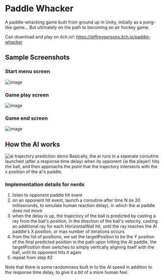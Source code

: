 # Paddle Whacker
A paddle-whacking game built from ground up in Unity, initially as a pong-like game...
But ultimately on the path to becoming an air hockey game.

Can download and play on itch.io!: https://jeffreypersons.itch.io/paddle-whacker

## Sample Screenshots
### Start menu screen
![image](https://user-images.githubusercontent.com/8084757/74575511-22e0a080-4f3c-11ea-8ebf-6ec16f993b59.png)

### Game play screen
![image](https://user-images.githubusercontent.com/8084757/74575534-3855ca80-4f3c-11ea-95ac-511bb1741164.png)

### Game end screen
![image](https://user-images.githubusercontent.com/8084757/74575541-3e4bab80-4f3c-11ea-856f-14316fa9c670.png)


## How the AI works

![ai trajectory prediction demo](https://user-images.githubusercontent.com/8084757/74257777-265cf900-4caa-11ea-99fc-17729a5928f3.gif)
Basically, the ai runs in a seperate coroutine launched (after a response time delay) when its opponent (ie the player) hits the ball, and then approachs the point that the trajectory intersects with the x position of the ai's paddle.


### Implementation details for nerds
1) listen to opponent paddle hit event
2) on an opponent hit event, launch a coroutine after time N (ie 20 milliseconds, to simulate human reaction delay), in which the ai paddle does not move
3) when the delay is up, the trajectory of the ball is predicted by casting a ray from the ball's position, in the direction of the ball's velocity, casting an additional ray for each HorizontalWall hit, until the ray reaches the AI paddle's X position, or max number of iterations occurs
4) from the list of positions, we set the targetPosition to be the Y position of the final predicted position in the path
upon hitting the AI paddle, the targetPosition then switches to simply vertically aligning itself with the ball, until its opponent hits it again
5) repeat from step #2

Note that there is some randomness built in to the AI speed in addition to the response time delay, to give it a bit of a more human feel.
